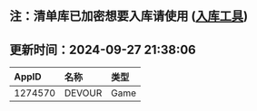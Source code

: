 ## 注：清单库已加密想要入库请使用 ([入库工具](https://github.com/BlankTMing/ManifestAutoUpdate/releases))

## 更新时间：2024-09-27 21:38:06
| AppID | 名称 | 类型  |
| :-------------------- | :----------------------------- | :----------- |
| 1274570 | DEVOUR| Game |
